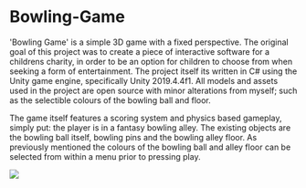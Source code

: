 # Bowling-Game

'Bowling Game' is a simple 3D game with a fixed perspective. The original goal of this project was to create a piece of interactive software for a childrens charity, 
in order to be an option for children to choose from when seeking a form of entertainment. The project itself its written in C# using the Unity game engine, specifically Unity 
2019.4.4f1. All models and assets used in the project are open source with minor alterations from myself; such as the selectible colours of the bowling ball and floor. 

The game itself features a scoring system and physics based gameplay, simply put: the player is in a fantasy bowling alley. The existing objects are the bowling ball itself, 
bowling pins and the bowling alley floor. As previously mentioned the colours of the bowling ball and alley floor can be selected from within a menu prior to pressing play.

![](Bowling-Game-Demonstration.gif)
